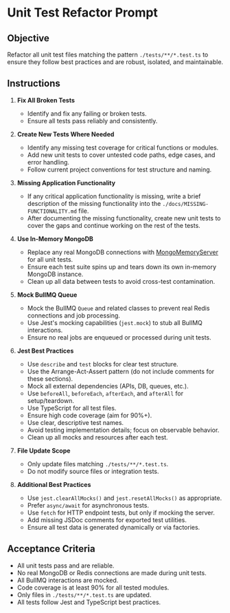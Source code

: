 # Unit Test Refactor Prompt

## Objective

Refactor all unit test files matching the pattern `./tests/**/*.test.ts` to ensure they follow best practices and are robust, isolated, and maintainable.

## Instructions

1. **Fix All Broken Tests**
   - Identify and fix any failing or broken tests.
   - Ensure all tests pass reliably and consistently.

2. **Create New Tests Where Needed**
   - Identify any missing test coverage for critical functions or modules.
   - Add new unit tests to cover untested code paths, edge cases, and error handling.
   - Follow current project conventions for test structure and naming.

3. **Missing Application Functionality**
   - If any critical application functionality is missing, write a brief description of the missing functionality into the `./docs/MISSING-FUNCTIONALITY.md` file.
   - After documenting the missing functionality, create new unit tests to cover the gaps and continue working on the rest of the tests.

4. **Use In-Memory MongoDB**
   - Replace any real MongoDB connections with [MongoMemoryServer](https://github.com/nodkz/mongodb-memory-server) for all unit tests.
   - Ensure each test suite spins up and tears down its own in-memory MongoDB instance.
   - Clean up all data between tests to avoid cross-test contamination.

5. **Mock BullMQ Queue**
   - Mock the BullMQ `Queue` and related classes to prevent real Redis connections and job processing.
   - Use Jest's mocking capabilities (`jest.mock`) to stub all BullMQ interactions.
   - Ensure no real jobs are enqueued or processed during unit tests.

6. **Jest Best Practices**
   - Use `describe` and `test` blocks for clear test structure.
   - Use the Arrange-Act-Assert pattern (do not include comments for these sections).
   - Mock all external dependencies (APIs, DB, queues, etc.).
   - Use `beforeAll`, `beforeEach`, `afterEach`, and `afterAll` for setup/teardown.
   - Use TypeScript for all test files.
   - Ensure high code coverage (aim for 90%+).
   - Use clear, descriptive test names.
   - Avoid testing implementation details; focus on observable behavior.
   - Clean up all mocks and resources after each test.

7. **File Update Scope**
   - Only update files matching `./tests/**/*.test.ts`.
   - Do not modify source files or integration tests.

8. **Additional Best Practices**
   - Use `jest.clearAllMocks()` and `jest.resetAllMocks()` as appropriate.
   - Prefer `async/await` for asynchronous tests.
   - Use `fetch` for HTTP endpoint tests, but only if mocking the server.
   - Add missing JSDoc comments for exported test utilities.
   - Ensure all test data is generated dynamically or via factories.

## Acceptance Criteria

- All unit tests pass and are reliable.
- No real MongoDB or Redis connections are made during unit tests.
- All BullMQ interactions are mocked.
- Code coverage is at least 90% for all tested modules.
- Only files in `./tests/**/*.test.ts` are updated.
- All tests follow Jest and TypeScript best practices.
